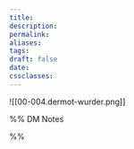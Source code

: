 ```yaml
---
title: 
description: 
permalink: 
aliases: 
tags: 
draft: false
date: 
cssclasses:
---
```

![[00-004.dermot-wurder.png]] 


%% DM Notes



%%
